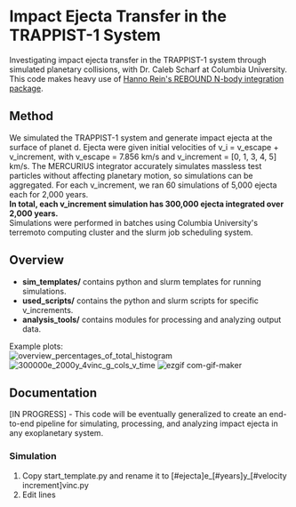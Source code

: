# Impact Ejecta Transfer in the TRAPPIST-1 System
Investigating impact ejecta transfer in the TRAPPIST-1 system through simulated planetary collisions, with Dr. Caleb Scharf at Columbia University.  
This code makes heavy use of [Hanno Rein's REBOUND N-body integration package](https://github.com/hannorein/rebound). 

## Method
We simulated the TRAPPIST-1 system and generate impact ejecta at the surface of planet d. Ejecta were given initial velocities of v_i = v_escape + v_increment, with v_escape = 7.856 km/s and v_increment = [0, 1, 3, 4, 5] km/s. The MERCURIUS integrator accurately simulates massless test particles without affecting planetary motion, so simulations can be aggregated. For each v_increment, we ran 60 simulations of 5,000 ejecta each for 2,000 years.   
**In total, each v_increment simulation has 300,000 ejecta integrated over 2,000 years.**   
Simulations were performed in batches using Columbia University's terremoto computing cluster and the slurm job scheduling system.

## Overview
- **sim_templates/** contains python and slurm templates for running simulations.
- **used_scripts/** contains the python and slurm scripts for specific v_increments.
- **analysis_tools/** contains modules for processing and analyzing output data.

Example plots:  
![overview_percentages_of_total_histogram](https://user-images.githubusercontent.com/84996423/133484243-8c4e6e55-b56a-4136-bcbc-af95ad981a71.png)
![300000e_2000y_4vinc_g_cols_v_time](https://user-images.githubusercontent.com/84996423/133484337-128612dc-ef51-4865-b79e-f1aaf131b9ac.png)
![ezgif com-gif-maker](https://user-images.githubusercontent.com/84996423/133485125-dcaa7206-f065-4e2a-b24c-72af3f6f42be.gif)


## Documentation
[IN PROGRESS] - This code will be eventually generalized to create an end-to-end pipeline for simulating, processing, and analyzing impact ejecta in any exoplanetary system.  

### Simulation
1. Copy start_template.py and rename it to [#ejecta]e_[#years]y_[#velocity increment]vinc.py 
2. Edit lines 


